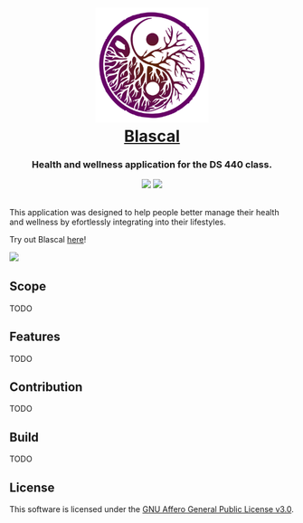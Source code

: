 <h1 align="center">
  <a href="https://personal.psu.edu/wak5122/blascal.html">
    <img src="LOGO.svg" width=200/>
    <br>
    Blascal
  </a>
</h1>

<h3 align="center">Health and wellness application for the DS 440 class.</h3>

<div align="center">
<img src="https://img.shields.io/badge/Development%20Status-Active-brightgreen"/>
  <a href="https://example.com">
    <img src="https://img.shields.io/discord/temp?logo=discord"/>
  </a>
</div>
<br/>

This application was designed to help people better manage their health and wellness by efortlessly integrating into their lifestyles.

Try out Blascal [here](https://personal.psu.edu/wak5122/blascal.html)!

![](SAMPLE.png)

## Scope

TODO

## Features

TODO

## Contribution

TODO

## Build

TODO

## License

This software is licensed under the <a href="LICENSE">GNU Affero General Public License v3.0</a>.
